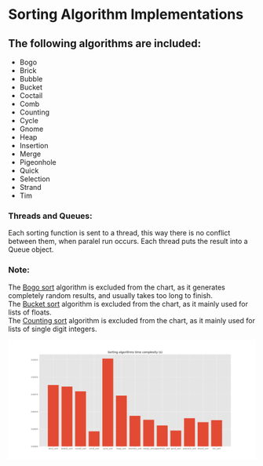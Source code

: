 # Sorting Algorithm Implementations

<h2>The following algorithms are included:</h2>
<ul>
    <li>Bogo</li>
    <li>Brick</li>
    <li>Bubble</li>
    <li>Bucket</li>
    <li>Coctail</li>
    <li>Comb</li>
    <li>Counting</li>
    <li>Cycle</li>
    <li>Gnome</li>
    <li>Heap</li>
    <li>Insertion</li>
    <li>Merge</li>
    <li>Pigeonhole</li>
    <li>Quick</li>
    <li>Selection</li>
    <li>Strand</li>
    <li>Tim</li>
</ul>
<h3>Threads and Queues:</h3>
<p>Each sorting function is sent to a thread, this way there is no conflict between them, when paralel run occurs.
Each thread puts the result into a Queue object.</p>
<h3>Note:</h3>
<p> The <u>Bogo sort</u> algorithm is excluded from the chart, as it generates completely random results, and
usually takes too long to finish.<br>
The <u>Bucket sort</u> algorithm is excluded from the chart, as it mainly used for lists of floats.<br>
The <u>Counting sort</u> algorithm is excluded from the chart, as it mainly used for lists of single digit integers.</p> 

![plot](chart.png)